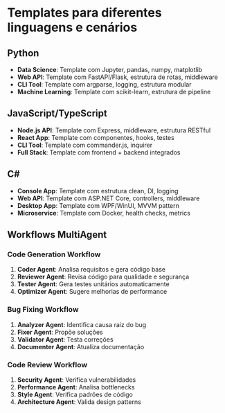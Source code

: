 # Templates para diferentes linguagens e cenários

## Python
- **Data Science**: Template com Jupyter, pandas, numpy, matplotlib
- **Web API**: Template com FastAPI/Flask, estrutura de rotas, middleware
- **CLI Tool**: Template com argparse, logging, estrutura modular
- **Machine Learning**: Template com scikit-learn, estrutura de pipeline

## JavaScript/TypeScript
- **Node.js API**: Template com Express, middleware, estrutura RESTful
- **React App**: Template com componentes, hooks, testes
- **CLI Tool**: Template com commander.js, inquirer
- **Full Stack**: Template com frontend + backend integrados

## C#
- **Console App**: Template com estrutura clean, DI, logging
- **Web API**: Template com ASP.NET Core, controllers, middleware
- **Desktop App**: Template com WPF/WinUI, MVVM pattern
- **Microservice**: Template com Docker, health checks, metrics

## Workflows MultiAgent

### Code Generation Workflow
1. **Coder Agent**: Analisa requisitos e gera código base
2. **Reviewer Agent**: Revisa código para qualidade e segurança
3. **Tester Agent**: Gera testes unitários automaticamente
4. **Optimizer Agent**: Sugere melhorias de performance

### Bug Fixing Workflow
1. **Analyzer Agent**: Identifica causa raiz do bug
2. **Fixer Agent**: Propõe soluções
3. **Validator Agent**: Testa correções
4. **Documenter Agent**: Atualiza documentação

### Code Review Workflow
1. **Security Agent**: Verifica vulnerabilidades
2. **Performance Agent**: Analisa bottlenecks
3. **Style Agent**: Verifica padrões de código
4. **Architecture Agent**: Valida design patterns